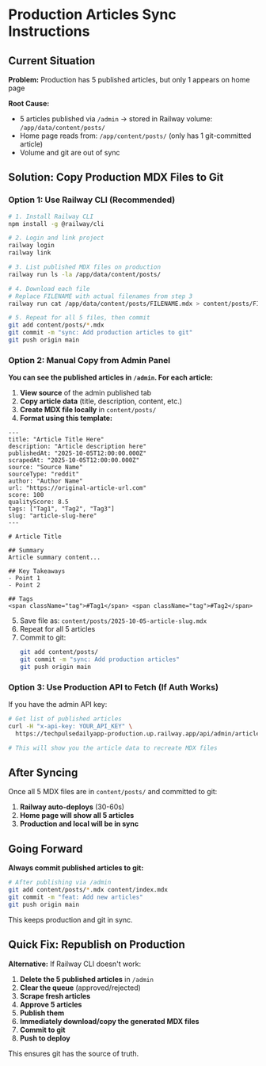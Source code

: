 # Production Articles Sync Instructions

## Current Situation

**Problem:** Production has 5 published articles, but only 1 appears on home page

**Root Cause:**
- 5 articles published via `/admin` → stored in Railway volume: `/app/data/content/posts/`
- Home page reads from: `/app/content/posts/` (only has 1 git-committed article)
- Volume and git are out of sync

## Solution: Copy Production MDX Files to Git

### Option 1: Use Railway CLI (Recommended)

```bash
# 1. Install Railway CLI
npm install -g @railway/cli

# 2. Login and link project
railway login
railway link

# 3. List published MDX files on production
railway run ls -la /app/data/content/posts/

# 4. Download each file
# Replace FILENAME with actual filenames from step 3
railway run cat /app/data/content/posts/FILENAME.mdx > content/posts/FILENAME.mdx

# 5. Repeat for all 5 files, then commit
git add content/posts/*.mdx
git commit -m "sync: Add production articles to git"
git push origin main
```

### Option 2: Manual Copy from Admin Panel

**You can see the published articles in `/admin`. For each article:**

1. **View source** of the admin published tab
2. **Copy article data** (title, description, content, etc.)
3. **Create MDX file locally** in `content/posts/`
4. **Format using this template:**

```mdx
---
title: "Article Title Here"
description: "Article description here"
publishedAt: "2025-10-05T12:00:00.000Z"
scrapedAt: "2025-10-05T12:00:00.000Z"
source: "Source Name"
sourceType: "reddit"
author: "Author Name"
url: "https://original-article-url.com"
score: 100
qualityScore: 8.5
tags: ["Tag1", "Tag2", "Tag3"]
slug: "article-slug-here"
---

# Article Title

## Summary
Article summary content...

## Key Takeaways
- Point 1
- Point 2

## Tags
<span className="tag">#Tag1</span> <span className="tag">#Tag2</span>
```

5. Save file as: `content/posts/2025-10-05-article-slug.mdx`
6. Repeat for all 5 articles
7. Commit to git:
   ```bash
   git add content/posts/
   git commit -m "sync: Add production articles"
   git push origin main
   ```

### Option 3: Use Production API to Fetch (If Auth Works)

If you have the admin API key:

```bash
# Get list of published articles
curl -H "x-api-key: YOUR_API_KEY" \
  https://techpulsedailyapp-production.up.railway.app/api/admin/articles?type=published

# This will show you the article data to recreate MDX files
```

## After Syncing

Once all 5 MDX files are in `content/posts/` and committed to git:

1. **Railway auto-deploys** (30-60s)
2. **Home page will show all 5 articles**
3. **Production and local will be in sync**

## Going Forward

**Always commit published articles to git:**

```bash
# After publishing via /admin
git add content/posts/*.mdx content/index.mdx
git commit -m "feat: Add new articles"
git push origin main
```

This keeps production and git in sync.

## Quick Fix: Republish on Production

**Alternative:** If Railway CLI doesn't work:

1. **Delete the 5 published articles** in `/admin`
2. **Clear the queue** (approved/rejected)
3. **Scrape fresh articles**
4. **Approve 5 articles**
5. **Publish them**
6. **Immediately download/copy the generated MDX files**
7. **Commit to git**
8. **Push to deploy**

This ensures git has the source of truth.
